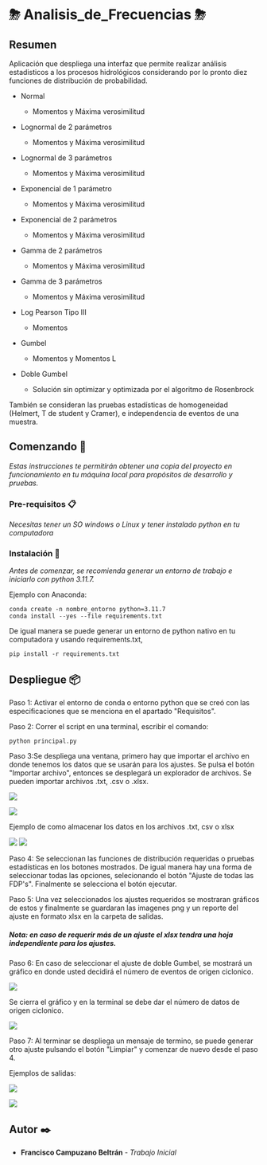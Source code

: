 # ⛈   Analisis_de_Frecuencias   ⛈

## Resumen

Aplicación que despliega una interfaz que permite realizar análisis estadisticos a los procesos hidrológicos 
considerando por lo pronto diez funciones de distribución de probabilidad.

* Normal
    * Momentos y Máxima verosimilitud

* Lognormal de 2 parámetros
    * Momentos y Máxima verosimilitud

* Lognormal de 3 parámetros
    * Momentos y Máxima verosimilitud

* Exponencial de 1 parámetro
    * Momentos y Máxima verosimilitud

* Exponencial de 2 parámetros
    * Momentos y Máxima verosimilitud

* Gamma de 2 parámetros
    * Momentos y Máxima verosimilitud

* Gamma de 3 parámetros
    * Momentos y Máxima verosimilitud

* Log Pearson Tipo III
    * Momentos

* Gumbel
    * Momentos y Momentos L

* Doble Gumbel
    * Solución sin optimizar y optimizada por el algoritmo de Rosenbrock

También se consideran las pruebas estadísticas de homogeneidad (Helmert, T de student y Cramer),  e independencia de eventos de una muestra. 

## Comenzando 🚀

_Estas instrucciones te permitirán obtener una copia del proyecto en funcionamiento en tu máquina local para propósitos de desarrollo y pruebas._

### Pre-requisitos 📋

_Necesitas tener un SO windows o Linux y tener instalado python en tu computadora_

### Instalación 🔧

_Antes de comenzar, se recomienda generar un entorno de trabajo e iniciarlo con python 3.11.7._

Ejemplo con Anaconda:

```
conda create -n nombre_entorno python=3.11.7
conda install --yes --file requirements.txt
```
De igual manera se puede generar un entorno de python nativo en tu computadora y usando requirements.txt,

```
pip install -r requirements.txt
```
## Despliegue 📦

Paso 1: Activar el entorno de conda o entorno python que se creó con las especificaciones que se menciona en el apartado "Requisitos".

Paso 2: Correr el script en una terminal, escribir el comando:

```
python principal.py
```
Paso 3:Se despliega una ventana, primero hay que importar el archivo en donde tenemos los datos que se usarán para los ajustes. Se pulsa el botón "Importar archivo", entonces se desplegará un explorador de archivos. Se pueden importar archivos .txt, .csv o .xlsx.

![](image/interfaz_0.png)

![](image/explorador.jpg)

Ejemplo de como almacenar los datos en los archivos .txt, csv o xlsx

![](image/ejemplo_txt_csv.png) ![](image/ejemplo_xlsx.png)

Paso 4: Se seleccionan las funciones de distribución requeridas o pruebas estadísticas en los botones mostrados. De igual manera hay una forma de seleccionar todas las opciones, selecionando el botón "Ajuste de todas las FDP's". Finalmente se selecciona el botón ejecutar.

Paso 5: Una vez seleccionados los ajustes requeridos se mostraran gráficos de estos y finalmente se guardaran las imagenes png y un reporte del ajuste en formato xlsx en la carpeta de salidas.

##### Nota: en caso de requerir más de un ajuste el xlsx tendra una hoja independiente para los ajustes.

Paso 6: En caso de seleccionar el ajuste de doble Gumbel, se mostrará un gráfico en donde usted decidirá el número de eventos de origen ciclonico.

![](image/gumbel.png)

Se cierra el gráfico y en la terminal se debe dar el número de datos de origen ciclonico.

![](image/dgumbel.png)

Paso 7: Al terminar se despliega un mensaje de termino, se puede generar otro ajuste pulsando el botón "Limpiar" y comenzar de nuevo desde el paso 4.

Ejemplos de salidas:

![](image/salida_xlsx.png)

![](image/salidas.png)

## Autor ✒️

* **Francisco Campuzano Beltrán** - *Trabajo Inicial*
